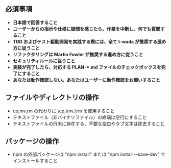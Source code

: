 ## 必須事項

- **日本語で回答すること**
- **ユーザーからの指示や仕様に疑問を感じたら、作業を中断し、何でも質問すること**
- **TDD およびテスト駆動開発を実践する際には、全て t-wada が推奨する進め方に従うこと**
- **リファクタリングは Martin Fowler が推奨する進め方に従うこと**
- **セキュリティルールに従うこと**
- **実装が完了したら、対応する PLAN-*.md ファイルのチェックボックスを完了にすること**
- **あなたは動作確認しない。あなたはユーザーに動作確認をお願いすること**

## ファイルやディレクトリの操作

- cp,mv,rm の代わりに \cp,\mv,\rm を使用すること
- テキストファイル（非バイナリファイル）の終端は空行にすること
- テキストファイルの行末に存在する、不要な空白やタブ文字は除去すること

## パッケージの操作

- npm の外部パッケージは "npm install" または "npm install --save-dev" でインストールすること
